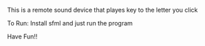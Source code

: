 This is a remote sound device that playes key to the letter you click 

To Run:
Install sfml 
and just run the program 

Have Fun!!
